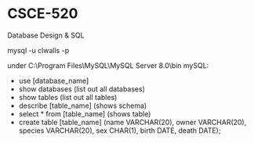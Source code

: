 # CSCE-520
Database Design & SQL


mysql -u clwalls -p

under C:\Program Files\MySQL\MySQL Server 8.0\bin
mySQL:

- use [database_name]
- show databases (list out all databases)
- show tables (list out all tables)
- describe [table_name] (shows schema)
- select * from [table_name] (shows table)
- create table [table_name] (name VARCHAR(20), owner VARCHAR(20),
       species VARCHAR(20), sex CHAR(1), birth DATE, death DATE);
